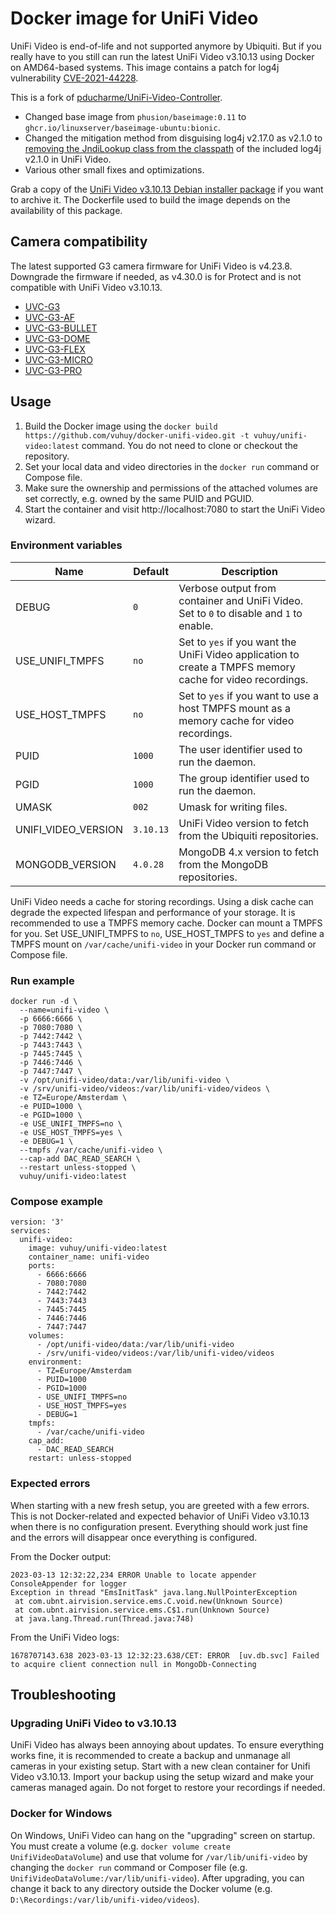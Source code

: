 # Docker image for UniFi Video 

UniFi Video is end-of-life and not supported anymore by Ubiquiti. But if you really have to you still can run the latest UniFi Video v3.10.13 using Docker on AMD64-based systems. This image contains a patch for log4j vulnerability [CVE-2021-44228](https://www.cvedetails.com/cve/CVE-2021-44228/).

This is a fork of [pducharme/UniFi-Video-Controller](https://github.com/pducharme/UniFi-Video-Controller).

- Changed base image from `phusion/baseimage:0.11` to `ghcr.io/linuxserver/baseimage-ubuntu:bionic`.
- Changed the mitigation method from disguising log4j v2.17.0 as v2.1.0 to [removing the JndiLookup class from the classpath](https://logging.apache.org/log4j/2.x/security.html#log4j-2-x-mitigation-3) of the included log4j v2.1.0 in UniFi Video.
- Various other small fixes and optimizations.

Grab a copy of the [UniFi Video v3.10.13 Debian installer package](https://dl.ubnt.com/firmwares/ufv/v3.10.13/unifi-video.Ubuntu18.04_amd64.v3.10.13.deb) if you want to archive it. The Dockerfile used to build the image depends on the availability of this package.

## Camera compatibility

The latest supported G3 camera firmware for UniFi Video is v4.23.8. Downgrade the firmware if needed, as v4.30.0 is for Protect and is not compatible with UniFi Video v3.10.13.

- [UVC-G3](https://dl.ui.com/firmwares/uvc/v4.30.0/UVC.S2L_4.30.0.bin)
- [UVC-G3-AF](https://dl.ui.com/firmwares/uvc/v4.30.0/UVC.S2L_4.30.0.bin)
- [UVC-G3-BULLET](https://dl.ui.com/firmwares/uvc/v4.30.0/UVC.S2L_4.30.0.bin)
- [UVC-G3-DOME](https://dl.ui.com/firmwares/uvc/v4.30.0/UVC.S2L_4.30.0.bin)
- [UVC-G3-FLEX](https://dl.ui.com/firmwares/uvc/v4.30.0/UVC.S2L_4.30.0.bin)
- [UVC-G3-MICRO](https://dl.ui.com/firmwares/uvc/v4.23.8/uvc.s2lm.v4.23.8.bin)
- [UVC-G3-PRO](https://dl.ui.com/firmwares/uvc/v4.30.0/UVC.S2L_4.30.0.bin)

## Usage

1. Build the Docker image using the `docker build https://github.com/vuhuy/docker-unifi-video.git -t vuhuy/unifi-video:latest` command. You do not need to clone or checkout the repository.
2. Set your local data and video directories in the `docker run` command or Compose file. 
3. Make sure the ownership and permissions of the attached volumes are set correctly, e.g. owned by the same PUID and PGUID.
4. Start the container and visit http://localhost:7080 to start the UniFi Video wizard.

### Environment variables

| Name | Default | Description |
| ---- | ------- | ----------- |
| DEBUG | `0` | Verbose output from container and UniFi Video. Set to `0` to disable and `1` to enable. |
| USE_UNIFI_TMPFS | `no` | Set to `yes` if you want the UniFi Video application to create a TMPFS memory cache for video recordings. |
| USE_HOST_TMPFS | `no` | Set to `yes` if you want to use a host TMPFS mount as a memory cache for video recordings. |
| PUID | `1000` | The user identifier used to run the daemon. |
| PGID | `1000` | The group identifier used to run the daemon. |
| UMASK | `002` | Umask for writing files. |
| UNIFI_VIDEO_VERSION | `3.10.13` | UniFi Video version to fetch from the Ubiquiti repositories. |
| MONGODB_VERSION | `4.0.28` | MongoDB 4.x version to fetch from the MongoDB repositories. |

UniFi Video needs a cache for storing recordings. Using a disk cache can degrade the expected lifespan and performance of your storage. It is recommended to use a TMPFS memory cache. Docker can mount a TMPFS for you. Set USE_UNIFI_TMPFS to `no`, USE_HOST_TMPFS to `yes` and define a TMPFS mount on `/var/cache/unifi-video` in your Docker run command or Compose file.

### Run example

```
docker run -d \
  --name=unifi-video \
  -p 6666:6666 \
  -p 7080:7080 \
  -p 7442:7442 \
  -p 7443:7443 \
  -p 7445:7445 \
  -p 7446:7446 \
  -p 7447:7447 \
  -v /opt/unifi-video/data:/var/lib/unifi-video \
  -v /srv/unifi-video/videos:/var/lib/unifi-video/videos \
  -e TZ=Europe/Amsterdam \
  -e PUID=1000 \
  -e PGID=1000 \
  -e USE_UNIFI_TMPFS=no \
  -e USE_HOST_TMPFS=yes \
  -e DEBUG=1 \
  --tmpfs /var/cache/unifi-video \
  --cap-add DAC_READ_SEARCH \
  --restart unless-stopped \
  vuhuy/unifi-video:latest
```

### Compose example

```
version: '3'
services:
  unifi-video:
    image: vuhuy/unifi-video:latest
    container_name: unifi-video
    ports:
      - 6666:6666
      - 7080:7080
      - 7442:7442
      - 7443:7443
      - 7445:7445
      - 7446:7446
      - 7447:7447
    volumes:
      - /opt/unifi-video/data:/var/lib/unifi-video
      - /srv/unifi-video/videos:/var/lib/unifi-video/videos
    environment:
      - TZ=Europe/Amsterdam
      - PUID=1000
      - PGID=1000
      - USE_UNIFI_TMPFS=no
      - USE_HOST_TMPFS=yes
      - DEBUG=1
    tmpfs:
      - /var/cache/unifi-video
    cap_add:
      - DAC_READ_SEARCH
    restart: unless-stopped
```

### Expected errors

When starting with a new fresh setup, you are greeted with a few errors. This is not Docker-related and expected behavior of UniFi Video v3.10.13 when there is no configuration present. Everything should work just fine and the errors will disappear once everything is configured.

From the Docker output:

```
2023-03-13 12:32:22,234 ERROR Unable to locate appender ConsoleAppender for logger
Exception in thread "EmsInitTask" java.lang.NullPointerException
 at com.ubnt.airvision.service.ems.C.void.new(Unknown Source)
 at com.ubnt.airvision.service.ems.C$1.run(Unknown Source)
 at java.lang.Thread.run(Thread.java:748)
```

From the UniFi Video logs:

```
1678707143.638 2023-03-13 12:32:23.638/CET: ERROR  [uv.db.svc] Failed to acquire client connection null in MongoDb-Connecting
```

## Troubleshooting

### Upgrading UniFi Video to v3.10.13

UniFi Video has always been annoying about updates. To ensure everything works fine, it is recommended to create a backup and unmanage all cameras in your existing setup. Start with a new clean container for Unifi Video v3.10.13. Import your backup using the setup wizard and make your cameras managed again. Do not forget to restore your recordings if needed.

### Docker for Windows

On Windows, UniFi Video can hang on the "upgrading" screen on startup. You must create a volume (e.g. `docker volume create UnifiVideoDataVolume`) and use that volume for `/var/lib/unifi-video` by changing the `docker run` command or Composer file (e.g. `UnifiVideoDataVolume:/var/lib/unifi-video`). After upgrading, you can change it back to any directory outside the Docker volume (e.g. `D:\Recordings:/var/lib/unifi-video/videos`).